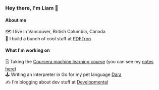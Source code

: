 ### Hey there, I'm Liam 👋

#### About me
  
🗺️ I live in Vancouver, British Columbia, Canada  
💼 I build a bunch of cool stuff at [PDFTron](https://github.com/PDFTron/)  

#### What I'm working on

🗒️ Taking the [Coursera machine learning course](https://www.coursera.org/learn/machine-learning) (you can see my [notes here](https://www.notion.so/Machine-Learning-Notes-fe3bb4e0fab84020a151739f6033e785))  
🕹️ Writing an interpreter in Go for my pet language [Dara](https://github.com/liamross/dara)  
✍️ I'm blogging about dev stuff at [Developmental](https://elopmental.dev/)  
